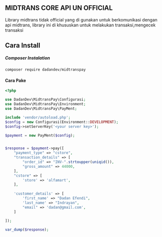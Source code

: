 
## MIDTRANS CORE API UN OFFICIAL

Library midtrans tidak official yang di gunakan untuk berkomunikasi dengan api midtrans, library ini di khususkan untuk melakukan transaksi,mengecek transaksi
## Cara Install

##### Composer Instalation
```
composer require dadandev/midtranspay
```
#### Cara Pake
``` php
<?php

use DadanDev\MidtransPay\Configurasi;
use DadanDev\MidtransPay\Environment;
use DadanDev\MidtransPay\PayMent;

include 'vendor/autoload.php';
$config = new Configurasi(Environment::DEVELOPMENT);
$config->setServerKey('<your server key>');

$payment = new PayMent($config);


$response = $payment->pay([
    "payment_type" => "cstore",
    "transaction_details" => [
        "order_id" => "INV-".strtoupper(uniqid()),
        "gross_amount" => 44000,
    ],
    "cstore" => [
        'store' => 'alfamart',
    ],
  
    'customer_details' => [
        'first_name' => "Dadan Efendi",
        'last_name' => "Indrayan",
        "email" => 'dadan@gmail.com',
    ]
   
]);

var_dump($response);
```